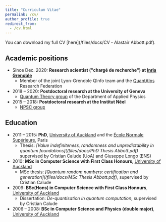 ```yaml
---
title: "Curriculum Vitae"
permalink: /cv/
author_profile: true
redirect_from:
  - /cv.html
---
```


You can download my full CV [here](/files/docs/CV - Alastair Abbott.pdf).

## Academic positions

- Since Dec. 2020: **Research scientist ("chargé de recherche") at [Inria Grenoble](https://www.inria.fr/en/centre-inria-grenoble-rhone-alpes)**
	- Member of the joint Lyon-Grenoble QInfo team and the [QuantAlps](https://quantalps.univ-grenoble-alpes.fr/) Research Federation
- 2018 – 2020: **Postdoctoral research at the University of Geneva**
	- [Quantum Theory group](https://www.unige.ch/gap/qic/theory/) of the Department of Applied Physics
- 2015 – 2018: **Postdoctoral research at the Institut Néel**
	- [NPSC group](https://neel.cnrs.fr/equipes-poles-et-services/nanophysique-et-semiconducteurs-npsc)

## Education

- 2011 – 2015: **PhD**, [University of Auckland](https://www.auckland.ac.nz/) and the [École Normale Supérieure](https://www.ens.psl.eu/), Paris
	- Thesis: *[Value indefiniteness, randomness and unpredictability in quantum foundations](/files/docs/PhD Thesis Abbott.pdf)* supervised by Cristian Calude (UoA) and Giuseppe Longo (ENS)
- 2010: **MSc in Computer Science with First Class Honours**, [University of Auckland](https://www.auckland.ac.nz/)
	- MSc thesis: *[Quantum random numbers: certification and generation](/files/docs/MSc Thesis Abbott.pdf)*, supervised by Cristian Calude
- 2009: **BSc(Hons) in Computer Science with First Class Honours**, [University of Auckland](https://www.auckland.ac.nz/)
	- Dissertation: *De-quantisation in quantum computation*, supervised by Cristian Calude
- 2006 – 2008: **BSc in Computer Science and Physics (double major)**, [University of Auckland](https://www.auckland.ac.nz/)

<!-- ## Grants

- "Causally Indefinite Quantum Protocols: From Complexity to Applications"
	- Initiatives de Recherche à Grenoble Alpes (IRGA), 19k€ - P.I. (2021 – 2022)
- "Randomness and Irreversibility in Physics"
	- Marie Curie Actions IRSES (International Research Staff Exchange Scheme), $128k NZD - member (2011 – 2015)

## Awards

- University of Auckland Doctoral Scholarship, 2011 – 2015
- University of Auckland Masters Scholarship, 2010
- Montgomery Memorial Prize in Logic for best Honours-year dissertation, 2009
- New Zealand Computer Society Cup and Shield for best student in computer science, 2009
- J. C. Butcher Prize in Theoretical Computer Science, 2008

## Service
 -->


